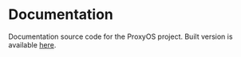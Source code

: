 Documentation
=============

Documentation source code for the ProxyOS project.
Built version is available [here](https://doc.proxyos.dev/).

